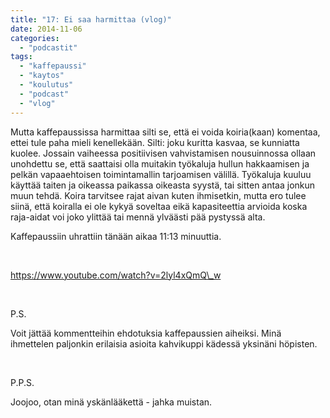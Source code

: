```yaml
---
title: "17: Ei saa harmittaa (vlog)"
date: 2014-11-06
categories: 
  - "podcastit"
tags: 
  - "kaffepaussi"
  - "kaytos"
  - "koulutus"
  - "podcast"
  - "vlog"
---
```


Mutta kaffepaussissa harmittaa silti se, että ei voida koiria(kaan) komentaa, ettei tule paha mieli kenellekään. Silti: joku kuritta kasvaa, se kunniatta kuolee. Jossain vaiheessa positiivisen vahvistamisen nousuinnossa ollaan unohdettu se, että saattaisi olla muitakin työkaluja hullun hakkaamisen ja pelkän vapaaehtoisen toimintamallin tarjoamisen välillä. Työkaluja kuuluu käyttää taiten ja oikeassa paikassa oikeasta syystä, tai sitten antaa jonkun muun tehdä. Koira tarvitsee rajat aivan kuten ihmisetkin, mutta ero tulee siinä, että koiralla ei ole kykyä soveltaa eikä kapasiteettia arvioida koska raja-aidat voi joko ylittää tai mennä ylväästi pää pystyssä alta.

<!--more-->

Kaffepaussiin uhrattiin tänään aikaa 11:13 minuuttia.

 

https://www.youtube.com/watch?v=2lyl4xQmQ\_w

 

P.S.

Voit jättää kommentteihin ehdotuksia kaffepaussien aiheiksi. Minä ihmettelen paljonkin erilaisia asioita kahvikuppi kädessä yksinäni höpisten.

 

P.P.S.

Joojoo, otan minä yskänlääkettä - jahka muistan.
